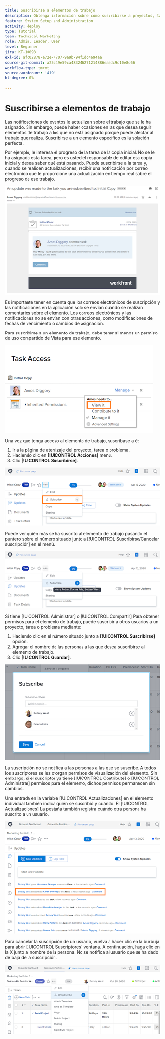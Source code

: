 ```yaml
---
title: Suscribirse a elementos de trabajo
description: Obtenga información sobre cómo suscribirse a proyectos, tareas o problemas para recibir notificaciones cuando se realicen comentarios sobre el elemento.
feature: System Setup and Administration
activity: deploy
type: Tutorial
team: Technical Marketing
role: Admin, Leader, User
level: Beginner
jira: KT-10098
exl-id: afc02878-e72e-4707-9a9b-94f1dc4694aa
source-git-commit: a25a49e59ca483246271214886ea4dc9c10e8d66
workflow-type: tm+mt
source-wordcount: '419'
ht-degree: 0%

---
```


# Suscribirse a elementos de trabajo

Las notificaciones de eventos le actualizan sobre el trabajo que se le ha asignado. Sin embargo, puede haber ocasiones en las que desea seguir elementos de trabajo a los que no está asignado porque puede afectar al trabajo que realiza. Suscribirse a un elemento específico es la solución perfecta.

Por ejemplo, le interesa el progreso de la tarea de la copia inicial. No se le ha asignado esta tarea, pero es usted el responsable de editar esa copia inicial y desea saber qué está pasando. Puede suscribirse a la tarea y, cuando se realicen actualizaciones, recibir una notificación por correo electrónico que le proporcione una actualización en tiempo real sobre el progreso de ese trabajo.

![Correo electrónico desde una suscripción a tarea](assets/admin-fund-user-notifications-10.png)

Es importante tener en cuenta que los correos electrónicos de suscripción y las notificaciones en la aplicación solo se envían cuando se realizan comentarios sobre el elemento. Los correos electrónicos y las notificaciones no se envían con otras acciones, como modificaciones de fechas de vencimiento o cambios de asignación.

Para suscribirse a un elemento de trabajo, debe tener al menos un permiso de uso compartido de Vista para ese elemento.

![[!UICONTROL Acceso a tareas] ventana](assets/admin-fund-user-notifications-11.png)

Una vez que tenga acceso al elemento de trabajo, suscríbase a él:

1. Ir a la página de aterrizaje del proyecto, tarea o problema.
1. Haciendo clic en **[!UICONTROL Acciones]** menú.
1. Clic **[!UICONTROL Suscribirse]**.

![[!UICONTROL Suscribirse] opción en el menú de tareas](assets/admin-fund-user-notifications-12.png)

Puede ver quién más se ha suscrito al elemento de trabajo pasando el puntero sobre el número situado junto a [!UICONTROL Suscribirse/Cancelar suscripción] en el menú.

![Menú de tareas que muestra quién se ha suscrito](assets/admin-fund-user-notifications-13.png)

Si tiene [!UICONTROL Administrar] o [!UICONTROL Compartir] Para obtener permisos para el elemento de trabajo, puede suscribir a otros usuarios a un proyecto, tarea o problema mediante:

1. Haciendo clic en el número situado junto a **[!UICONTROL Suscribirse]** opción.
1. Agregar el nombre de las personas a las que desea suscribirse al elemento de trabajo.
1. Clic **[!UICONTROL Guardar]**.

![[!UICONTROL Suscribirse] ventana](assets/admin-fund-user-notifications-15.png)

La suscripción no se notifica a las personas a las que se suscribe. A todos los suscriptores se les otorgan permisos de visualización del elemento. Sin embargo, si el suscriptor ya tiene [!UICONTROL Contribute] o [!UICONTROL Administrar] permisos para el elemento, dichos permisos permanecen sin cambios.

Una entrada en la variable [!UICONTROL Actualizaciones] en el elemento individual también indica quién se suscribió y cuándo. El [!UICONTROL Actualizaciones] La pestaña también registra cuándo otra persona ha suscrito a un usuario.

![[!UICONTROL Actualizaciones] página de una tarea que muestra la suscripción](assets/admin-fund-user-notifications-16.png)

Para cancelar la suscripción de un usuario, vuelva a hacer clic en la burbuja para abrir [!UICONTROL Suscriptores] ventana. A continuación, haga clic en la X junto al nombre de la persona. No se notifica al usuario que se ha dado de baja de la suscripción.

![[!UICONTROL Cancelar suscripción] opción de menú en un proyecto](assets/admin-fund-user-notifications-14.png)

<!---
learn more URL: Subscribe to items in Workfront
--->
